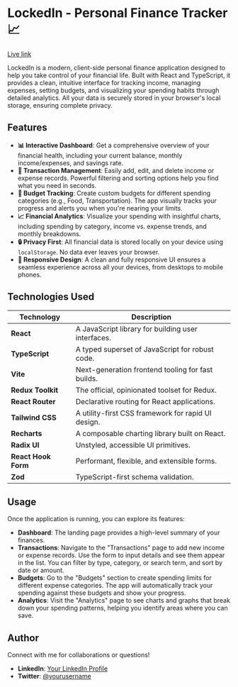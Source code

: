 # LockedIn - Personal Finance Tracker 📈
[Live link](https://lockedin-teal.vercel.app/)

LockedIn is a modern, client-side personal finance application designed to help you take control of your financial life. Built with React and TypeScript, it provides a clean, intuitive interface for tracking income, managing expenses, setting budgets, and visualizing your spending habits through detailed analytics. All your data is securely stored in your browser's local storage, ensuring complete privacy.

## Features

-   **📊 Interactive Dashboard**: Get a comprehensive overview of your financial health, including your current balance, monthly income/expenses, and savings rate.
-   **🔄 Transaction Management**: Easily add, edit, and delete income or expense records. Powerful filtering and sorting options help you find what you need in seconds.
-   **🎯 Budget Tracking**: Create custom budgets for different spending categories (e.g., Food, Transportation). The app visually tracks your progress and alerts you when you're nearing your limits.
-   **📈 Financial Analytics**: Visualize your spending with insightful charts, including spending by category, income vs. expense trends, and monthly breakdowns.
-   **🔒 Privacy First**: All financial data is stored locally on your device using `localStorage`. No data ever leaves your browser.
-   **📱 Responsive Design**: A clean and fully responsive UI ensures a seamless experience across all your devices, from desktops to mobile phones.

## Technologies Used

| Technology         | Description                                    |
| ------------------ | ---------------------------------------------- |
| **React**          | A JavaScript library for building user interfaces. |
| **TypeScript**     | A typed superset of JavaScript for robust code.    |
| **Vite**           | Next-generation frontend tooling for fast builds.  |
| **Redux Toolkit**  | The official, opinionated toolset for Redux.   |
| **React Router**   | Declarative routing for React applications.        |
| **Tailwind CSS**   | A utility-first CSS framework for rapid UI design. |
| **Recharts**       | A composable charting library built on React.  |
| **Radix UI**       | Unstyled, accessible UI primitives.                |
| **React Hook Form**| Performant, flexible, and extensible forms.        |
| **Zod**            | TypeScript-first schema validation.                |

## Usage

Once the application is running, you can explore its features:

-   **Dashboard**: The landing page provides a high-level summary of your finances.
-   **Transactions**: Navigate to the "Transactions" page to add new income or expense records. Use the form to input details and see them appear in the list. You can filter by type, category, or search term, and sort by date or amount.
-   **Budgets**: Go to the "Budgets" section to create spending limits for different expense categories. The app will automatically track your spending against these budgets and show your progress.
-   **Analytics**: Visit the "Analytics" page to see charts and graphs that break down your spending patterns, helping you identify areas where you can save.

## Author

Connect with me for collaborations or questions!

-   **LinkedIn**: [Your LinkedIn Profile](https://linkedin.com/in/yourusername)
-   **Twitter**: [@yourusername](https://twitter.com/yourusername)
